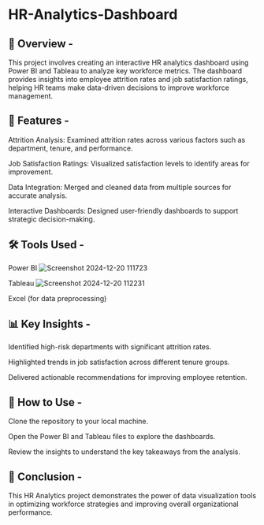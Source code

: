 # HR-Analytics-Dashboard
## 🌟 Overview -
This project involves creating an interactive HR analytics dashboard using Power BI and Tableau to analyze key workforce metrics. The dashboard provides insights into employee attrition rates and job satisfaction ratings, helping HR teams make data-driven decisions to improve workforce management.

## 🚀 Features -
Attrition Analysis: Examined attrition rates across various factors such as department, tenure, and performance.

Job Satisfaction Ratings: Visualized satisfaction levels to identify areas for improvement.

Data Integration: Merged and cleaned data from multiple sources for accurate analysis.

Interactive Dashboards: Designed user-friendly dashboards to support strategic decision-making.

## 🛠️ Tools Used -
Power BI
![Screenshot 2024-12-20 111723](https://github.com/user-attachments/assets/f521406f-4806-47be-90ad-74898a9843c0)


Tableau
![Screenshot 2024-12-20 112231](https://github.com/user-attachments/assets/d91f5a9c-9aac-42d3-81e4-043f26bae054)


Excel (for data preprocessing)

## 📊 Key Insights -
Identified high-risk departments with significant attrition rates.

Highlighted trends in job satisfaction across different tenure groups.

Delivered actionable recommendations for improving employee retention.

## 🤝 How to Use -
Clone the repository to your local machine.

Open the Power BI and Tableau files to explore the dashboards.

Review the insights to understand the key takeaways from the analysis.

## 📌 Conclusion -
This HR Analytics project demonstrates the power of data visualization tools in optimizing workforce strategies and improving overall organizational performance.

